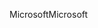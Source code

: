 <span data-ttu-id="6a91b-101">Microsoft</span><span class="sxs-lookup"><span data-stu-id="6a91b-101">Microsoft</span></span>
